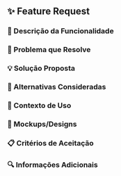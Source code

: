 ## ✨ Feature Request

### 📝 Descrição da Funcionalidade
<!-- Descreva a funcionalidade desejada de forma clara e concisa -->

### 🎯 Problema que Resolve
<!-- Descreva qual problema esta funcionalidade resolveria -->

### 💡 Solução Proposta
<!-- Descreva como você gostaria que a funcionalidade funcionasse -->

### 🔄 Alternativas Consideradas
<!-- Descreva alternativas que você considerou -->

### 📱 Contexto de Uso
<!-- Descreva em que cenários esta funcionalidade seria útil -->

### 🎨 Mockups/Designs
<!-- Se aplicável, adicione mockups ou designs -->

### 📋 Critérios de Aceitação
<!-- Liste os critérios para considerar a funcionalidade implementada -->

### 🔍 Informações Adicionais
<!-- Adicione qualquer outra informação relevante -->
